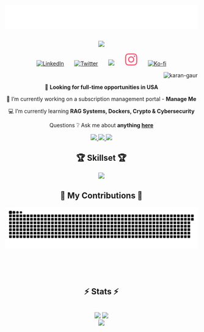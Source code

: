 <div align="center">
    <img align="center" src="https://raw.githubusercontent.com/karan-gaur/static-data/main/github-overview/name.svg" />
</div>
<br/>

<p align="center">
  <a href="https://github.com/DenverCoder1/readme-typing-svg">
    <img src="https://readme-typing-svg.demolab.com/?lines=Software%20and%20Web%20Developer%20🤓;Competitive%20Programmer%20🚀;Love%20Board%20Games%20🎯;Always%20learning%20new%20things!!%20🎓&font=Fira%20Code&center=true&width=440&height=45&color=f75c7e&vCenter=true&pause=1000&size=22" /></a>
</p>

<!-- Social icons section -->
<p align="center">
  <a href="https://www.linkedin.com/in/karan-gaur/"><img width="32px" alt="LinkedIn" title="LinkedIn" src="https://i.imgur.com/yRpa1dQ.png"/></a>
  &#8287;&#8287;&#8287;&#8287;&#8287;
  <a href="https://x.com/karan_gaur_"><img width="32px" alt="Twitter" title="I still call it 'Twitter'" src="https://i.imgur.com/AixJgnm.png"/></a>
  &#8287;&#8287;&#8287;&#8287;&#8287;
  <a href="https://discord.gg/ByqM2yCn" alt="Discord" title="Everything Dev Community"><img width="32px" src="https://i.imgur.com/OViZO8J.png"/></a>
  &#8287;&#8287;&#8287;&#8287;&#8287;
  <a href="https://www.instagram.com/karan_gaur_"><img width="32px" alt="Instagram" title="Instagram" src="https://raw.githubusercontent.com/karan-gaur/static-data/main/github-overview/instagram.svg"/></a>
  &#8287;&#8287;&#8287;&#8287;&#8287;
  <a href="https://ko-fi.com/karan_gaur"><img width="32px" alt="Ko-fi" title="Buy me a coffee" src="https://i.imgur.com/PpLeD3K.png"/></a>
</p>

<p align="right"> <img src="https://komarev.com/ghpvc/?username=karan-gaur&label=Profile%20views&color=0e75b6&style=flat" alt="karan-gaur" /> </p>

<div align="center">

  🔎 **Looking for full-time opportunities in USA**
  
  🔨 I’m currently working on a subscription management portal -  **Manage Me**
  
  💻 I’m currently learning **RAG Systems, Dockers, Crypto & Cybersecurity**
  
  Questions ❔ Ask me about **anything [here](https://github.com/karan-gaur/karan-gaur/issues)**

</div>
 
<div align="center"> 
  <a href="mailto:karan.gopal.gaur@gmail.com">
    <img src="https://img.shields.io/badge/Gmail-333333?style=flat&logo=gmail&logoColor=red" />
  </a>
  <a href="https://www.linkedin.com/in/karan-gaur/" target="_blank">
    <img src="https://img.shields.io/badge/LinkedIn-0077B5?style=flat&logo=linkedin&logoColor=white" target="_blank" />
  </a>
  <a href="https://karangaur.com/" target="_blank">
     <img src="https://img.shields.io/badge/Portfolio-FF5722?style=flat&logo=todoist&logoColor=white" target="_blank" />
  </a>
</div>

<div align="center">
    <h2>🏆 Skillset 🏆</h2>
<img src="https://skillicons.dev/icons?i=html,css,js,anaconda,aws,azure,gcp,bootstrap,c,discord,docker,eclipse,express,fastapi,flask,git,github,githubactions,java,linux,mongodb,mysql,nodejs,notion,npm,opencv,p5js,php,pkl,postgres,postman,powershell,pycharm,py,pytorch,r,react,redhat,redis,regex,sublime,sklearn,tailwind,tensorflow,ts,ubuntu,visualstudio,vscode&perline=12" />
</div>

<div align="center">
  <h2>🌟 My Contributions 🌟</h2>
  <img alt="snake eating my contributions" src="https://raw.githubusercontent.com/karan-gaur/karan-gaur/output/github-contribution-grid-snake-dark.svg" />
  
  <br/><br/><br/>
</div>

<h2 align="center">⚡ Stats ⚡</h2>
<br>

<div align=center>
    <img width=400 src="https://github-readme-stats.vercel.app/api?username=karan-gaur&theme=great-gatsby&hide_border=false&include_all_commits=true&count_private=false&rank_icon=github&border_radius=10"/>
    <img width=400 src="https://github-readme-streak-stats.herokuapp.com/?user=karan-gaur&theme=great-gatsby&hide_border=false" />
    <br/>
    <img width=350 src="https://github-readme-stats.vercel.app/api/top-langs/?username=karan-gaur&theme=great-gatsby&hide_border=false&include_all_commits=false&count_private=false&layout=compact"/>

</div>
